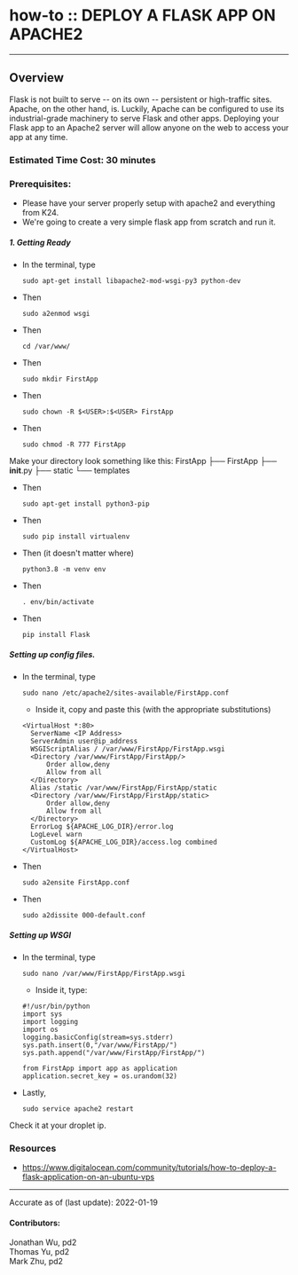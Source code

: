# how-to :: DEPLOY A FLASK APP ON APACHE2
---
## Overview
Flask is not built to serve -- on its own -- persistent or high-traffic sites. Apache, on the other hand, is. Luckily, Apache can be configured to use its industrial-grade machinery to serve Flask and other apps. Deploying your Flask app to an Apache2 server will allow anyone on the web to access your app at any time.

### Estimated Time Cost: 30 minutes

### Prerequisites:

- Please have your server properly setup with apache2 and everything from K24.
- We're going to create a very simple flask app from scratch and run it.

##### 1. Getting Ready
* In the terminal, type
  ```
  sudo apt-get install libapache2-mod-wsgi-py3 python-dev  
  ```
* Then  
  ```
  sudo a2enmod wsgi
  ```
* Then  
  ```
  cd /var/www/
  ```
* Then  
  ```
  sudo mkdir FirstApp
  ```
* Then  
  ```
  sudo chown -R $<USER>:$<USER> FirstApp
  ```
* Then  
  ```
  sudo chmod -R 777 FirstApp
  ```
Make your directory look something like this:
FirstApp
├── FirstApp
	├── __init__.py
	├── static
	└── templates
* Then  
  ```
  sudo apt-get install python3-pip
  ```
* Then  
  ```
  sudo pip install virtualenv
  ```  
* Then (it doesn't matter where)
  ```
  python3.8 -m venv env
  ```
* Then  
  ```
  . env/bin/activate
  ```
* Then  
  ```
  pip install Flask
  ```

##### Setting up config files.
* In the terminal, type
  ```
  sudo nano /etc/apache2/sites-available/FirstApp.conf
  ```
  * Inside it, copy and paste this (with the appropriate substitutions)
  ```
  <VirtualHost *:80>
  	ServerName <IP Address>
  	ServerAdmin user@ip_address
  	WSGIScriptAlias / /var/www/FirstApp/FirstApp.wsgi
  	<Directory /var/www/FirstApp/FirstApp/>
  		Order allow,deny
  		Allow from all
  	</Directory>
  	Alias /static /var/www/FirstApp/FirstApp/static
  	<Directory /var/www/FirstApp/FirstApp/static>
  		Order allow,deny
  		Allow from all
  	</Directory>
  	ErrorLog ${APACHE_LOG_DIR}/error.log
  	LogLevel warn
  	CustomLog ${APACHE_LOG_DIR}/access.log combined
  </VirtualHost>
  ```
* Then
  ```
  sudo a2ensite FirstApp.conf
  ```
* Then
  ```
  sudo a2dissite 000-default.conf
  ```
##### Setting up WSGI
* In the terminal, type
  ```
  sudo nano /var/www/FirstApp/FirstApp.wsgi
  ```
  * Inside it, type:
  ```
  #!/usr/bin/python
  import sys
  import logging
  import os
  logging.basicConfig(stream=sys.stderr)
  sys.path.insert(0,"/var/www/FirstApp/")
  sys.path.append("/var/www/FirstApp/FirstApp/")

  from FirstApp import app as application
  application.secret_key = os.urandom(32)
  ```
* Lastly,
  ```
  sudo service apache2 restart
  ```

Check it at your droplet ip.

### Resources
* https://www.digitalocean.com/community/tutorials/how-to-deploy-a-flask-application-on-an-ubuntu-vps
---

Accurate as of (last update): 2022-01-19

#### Contributors:  
Jonathan Wu, pd2  
Thomas Yu, pd2  
Mark Zhu, pd2  
